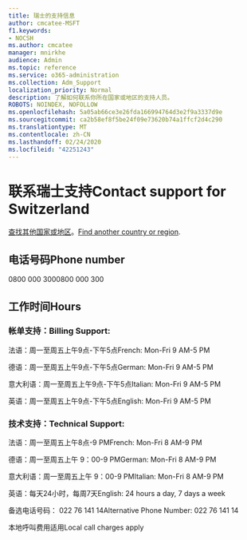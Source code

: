 ```yaml
---
title: 瑞士的支持信息
author: cmcatee-MSFT
f1.keywords:
- NOCSH
ms.author: cmcatee
manager: mnirkhe
audience: Admin
ms.topic: reference
ms.service: o365-administration
ms.collection: Adm_Support
localization_priority: Normal
description: 了解如何联系你所在国家或地区的支持人员。
ROBOTS: NOINDEX, NOFOLLOW
ms.openlocfilehash: 5a05ab66ce3e26fda166994764d3e2f9a3337d9e
ms.sourcegitcommit: ca2b58ef8f5be24f09e73620b74a1ffcf2d4c290
ms.translationtype: MT
ms.contentlocale: zh-CN
ms.lasthandoff: 02/24/2020
ms.locfileid: "42251243"
---
```

# <a name="contact-support-for-switzerland"></a><span data-ttu-id="490b2-103">联系瑞士支持</span><span class="sxs-lookup"><span data-stu-id="490b2-103">Contact support for Switzerland</span></span>

<span data-ttu-id="490b2-104">[查找其他国家或地区](../contact-support-for-business-products.md)。</span><span class="sxs-lookup"><span data-stu-id="490b2-104">[Find another country or region](../contact-support-for-business-products.md).</span></span>

## <a name="phone-number"></a><span data-ttu-id="490b2-105">电话号码</span><span class="sxs-lookup"><span data-stu-id="490b2-105">Phone number</span></span>
<span data-ttu-id="490b2-106">0800 000 300</span><span class="sxs-lookup"><span data-stu-id="490b2-106">0800 000 300</span></span>

## <a name="hours"></a><span data-ttu-id="490b2-107">工作时间</span><span class="sxs-lookup"><span data-stu-id="490b2-107">Hours</span></span>
### <a name="billing-support"></a><span data-ttu-id="490b2-108">帐单支持：</span><span class="sxs-lookup"><span data-stu-id="490b2-108">Billing Support:</span></span>

<span data-ttu-id="490b2-109">法语：周一至周五上午9点-下午5点</span><span class="sxs-lookup"><span data-stu-id="490b2-109">French: Mon-Fri 9 AM-5 PM</span></span>

<span data-ttu-id="490b2-110">德语：周一至周五上午9点-下午5点</span><span class="sxs-lookup"><span data-stu-id="490b2-110">German: Mon-Fri 9 AM-5 PM</span></span>

<span data-ttu-id="490b2-111">意大利语：周一至周五上午9点-下午5点</span><span class="sxs-lookup"><span data-stu-id="490b2-111">Italian: Mon-Fri 9 AM-5 PM</span></span>

<span data-ttu-id="490b2-112">英语：周一至周五上午9点-下午5点</span><span class="sxs-lookup"><span data-stu-id="490b2-112">English: Mon-Fri 9 AM-5 PM</span></span>

### <a name="technical-support"></a><span data-ttu-id="490b2-113">技术支持：</span><span class="sxs-lookup"><span data-stu-id="490b2-113">Technical Support:</span></span>

<span data-ttu-id="490b2-114">法语：周一至周五上午8点-9 PM</span><span class="sxs-lookup"><span data-stu-id="490b2-114">French: Mon-Fri 8 AM-9 PM</span></span>

<span data-ttu-id="490b2-115">德语：周一至周五上午 9：00-9 PM</span><span class="sxs-lookup"><span data-stu-id="490b2-115">German: Mon-Fri 8 AM-9 PM</span></span>

<span data-ttu-id="490b2-116">意大利语：周一至周五上午 9：00-9 PM</span><span class="sxs-lookup"><span data-stu-id="490b2-116">Italian: Mon-Fri 8 AM-9 PM</span></span>

<span data-ttu-id="490b2-117">英语：每天24小时，每周7天</span><span class="sxs-lookup"><span data-stu-id="490b2-117">English: 24 hours a day, 7 days a week</span></span>

<span data-ttu-id="490b2-118">备选电话号码： 022 76 141 14</span><span class="sxs-lookup"><span data-stu-id="490b2-118">Alternative Phone Number: 022 76 141 14</span></span>

<span data-ttu-id="490b2-119">本地呼叫费用适用</span><span class="sxs-lookup"><span data-stu-id="490b2-119">Local call charges apply</span></span>